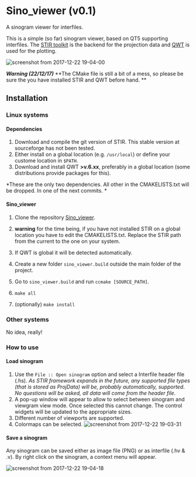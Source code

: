 # Sino_viewer (v0.1)
A sinogram viewer for interfiles. 

This is a simple (so far) sinogram viewer, based on QT5 supporting interfiles. The [STIR toolkit](https://github.com/UCL/STIR) 
is the backend for the projection data and [QWT](http://qwt.sourceforge.net/) is used for the plotting. 

![screenshot from 2017-12-22 19-04-00](https://user-images.githubusercontent.com/8995070/34312027-062d41b6-e759-11e7-909a-fddcad1e96c6.png)

***Warning (22/12/17)*** 
**The CMake file is still a bit of a mess, so please be sure the you have installed STIR and QWT before hand. **

## Installation
### Linux systems
#### Dependencies
1. Download and compile the git version of STIR. This stable version at sourceforge has not been tested. 
2. Either install on a global location (e.g. `/usr/local`) or define your custome location in `$PATH`. 
3. Download and install QWT **>v.6.xx**, preferably in a global location (some distributions provide packages for this).

*These are the only two dependencies. All other in the CMAKELISTS.txt will be dropped. In one of the next commits. *
#### Sino_viewer
1. Clone the repository [Sino_viewer](https://github.com/NikEfth/sino_viewer).
2. **warning** for the time being, if you have not installed STIR on a global location you have to edit the CMAKELISTS.txt. 
Replace the STIR path from the current to the one on your system. 
3. If QWT is global it will be detected automatically. 

4. Create a new folder `sino_viewer.build` outside the main folder of the project. 
5. Go to `sino_viewer.build` and run `ccmake [SOURCE_PATH]`.
6. `make all`
7. (optionally) `make install`



### Other systems
No idea, really! 

### How to use
#### Load sinogram
1. Use the `File :: Open sinogram` option and select a Interfile header file (.hs). *As STIR framework expands in the future, any supported file types (that is stored as ProjData) will be, probably automatically, supported*.
*No questions will be asked, all data will come from the header file.*
2. A pop-up window will appear to allow to select between sinogram and viewgram view mode. Once selected this cannot change. The control widgets will be updated to the appropriate sizes.
3. Different number of viewports are supported. 
4. Colormaps can be selected. 
![screenshot from 2017-12-22 19-03-31](https://user-images.githubusercontent.com/8995070/34312028-064be008-e759-11e7-82bf-0e7eca3188f5.png)

#### Save a sinogram
Any sinogram can be saved either as image file (PNG) or as interfile (.hv & .v).
By right click on the sinogram, a context menu will appear. 

![screenshot from 2017-12-22 19-04-18](https://user-images.githubusercontent.com/8995070/34312026-0607aa0a-e759-11e7-9716-889a0a7d22f3.png)


